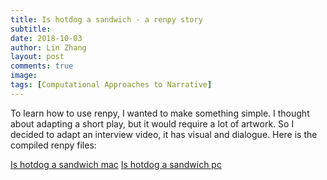 ```yaml
---
title: Is hotdog a sandwich - a renpy story
subtitle:
date: 2018-10-03
author: Lin Zhang
layout: post
comments: true
image:
tags: [Computational Approaches to Narrative]
---
```


To learn how to use renpy, I wanted to make something simple. I thought about adapting a short play, but it would require a lot of artwork. So I decided to adapt an interview video, it has visual and dialogue. Here is the compiled renpy files:

[Is hotdog a sandwich mac]({{site.baseurl}}/images/narrative/IsHotdogaSandwich-1.0-mac.zip)
[Is hotdog a sandwich pc]({{site.baseurl}}/images/narrative/IsHotdogaSandwich-1.0-pc.zip)
